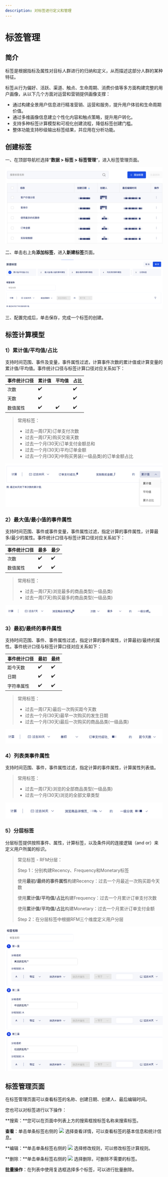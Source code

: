 ```yaml
---
description: 对标签进行定义和管理
---
```


# 标签管理

## 简介

标签是根据指标及属性对目标人群进行的归纳和定义，从而描述这部分人群的某种特征。

标签从行为偏好、活跃、渠道、触点、生命周期、消费价值等多方面构建完整的用户画像，从以下几个方面对运营和营销提供画像支撑：

* 通过构建全景用户信息进行精准营销、运营和服务，提升用户体验和生命周期价值。
* 通过多维画像信息建立个性化内容和触点策略，提升用户转化。
* 支持多种标签计算模型和可视化创建流程，降低标签创建门槛。   
* 整体功能支持秒级输出标签结果，并应用在分析功能。

## 创建标签

一、在顶部导航栏选择“**数据 &gt; 标签 &gt; 标签管理**“，进入标签管理页面。

![&#x8BA1;&#x7B97;&#x6307;&#x6807;&#x7BA1;&#x7406;&#x9875;&#x9762;](../../../.gitbook/assets/image%20%2873%29.png)

二、单击右上角**添加标签**，进入**新建标签**页面。

![&#x65B0;&#x5EFA;&#x6807;&#x7B7E;&#x9875;&#x9762;](../../../.gitbook/assets/image%20%2824%29.png)

三、配置完成后，单击保存，完成一个标签的创建。

## 标签计算模型

### 1）累计值/平均值/占比

支持时间范围、事件及变量，事件属性过滤，计算事件次数的累计值或计算变量的累计值/平均值。事件统计口径与标签计算口径对应关系如下：

| 事件统计口径 | 累计值 | 平均值 | 占比 |
| :--- | :--- | :--- | :--- |
| 次数 | ✔️ |  | ✔️ |
| 天数 | ✔️ |  | ✔️ |
| 数值属性 | ✔️ | ✔️ | ✔️ |

> 常用标签：
>
> * 过去一周\(7天\)订单支付次数
> * 过去一周\(7天\)购买交易天数
> * 过去一个月\(30天\)订单支付金额总和
> * 过去一个月\(30天\)平均订单金额
> * 过去一个月\(30天\)中购买男装\(一级品类\)的订单金额占比

![&#x8FC7;&#x53BB;&#x4E00;&#x4E2A;&#x6708;\(30\)&#x5929;&#x8BA2;&#x5355;&#x652F;&#x4ED8;&#x91D1;&#x989D;&#x603B;&#x548C;](../../../.gitbook/assets/image%20%2869%29.png)

### 2）最大值/最小值的事件属性

支持时间范围、事件或事件变量，事件属性过滤，指定计算的事件属性，计算最多/最少的属性。事件统计口径与标签计算口径对应关系如下：

| 事件统计口径 | 最多 | 最少 |
| :--- | :--- | :--- |
| 次数 | ✔️ | ✔️ |
| 数值属性 | ✔️ | ✔️ |

> 常用标签：
>
> * 过去一周\(7天\)浏览最多的商品类型\(一级品类\)
> * 过去一周\(7天\)购买最多的商品类型\(一级品类\)

![&#x8FC7;&#x53BB;&#x4E00;&#x5468;\(7&#x5929;\)&#x6D4F;&#x89C8;&#x6700;&#x591A;&#x7684;&#x5546;&#x54C1;&#x7C7B;&#x578B;\(&#x4E00;&#x7EA7;&#x54C1;&#x7C7B;\)](../../../.gitbook/assets/image%20%28121%29.png)

### 3）最初/最终的事件属性

支持时间范围、事件、事件属性过滤，指定计算的事件属性，计算最初/最终的属性。事件统计口径与标签计算口径对应关系如下：

| 事件统计口径 | 最初 | 最终 |
| :--- | :--- | :--- |
| 距今天数 | ✔️ | ✔️ |
| 日期 | ✔️ | ✔️ |
| 字符串属性 | ✔️ | ✔️ |

> 常用标签：
>
> * 过去一周\(7天\)最后一次购买距今天数
> * 过去一个月\(30天\)最早一次购买的发生日期
> * 过去一个月\(30天\)最后一次购买的商品品类\(一级品类\)

![](../../../.gitbook/assets/image%20%2861%29.png)

### 4）列表类事件属性

支持时间范围、事件，事件属性过滤，指定计算的事件属性，计算属性列表值。

> 常用标签：
>
> * 过去一周\(7天\)浏览的全部商品类型\(一级品类\)
> * 过去一个月\(30天\)浏览的全部文章类型

![&#x8FC7;&#x53BB;&#x4E00;&#x4E2A;&#x6708;\(30&#x5929;\)&#x6D4F;&#x89C8;&#x7684;&#x5168;&#x90E8;&#x5546;&#x54C1;&#x7C7B;&#x578B;\(&#x4E00;&#x7EA7;&#x54C1;&#x7C7B;\)](../../../.gitbook/assets/image%20%2865%29.png)

### 5）分层标签

分层标签提供按照事件、属性，计算标签，以及条件间的连接逻辑（and or）来定义用户所属的标识。

> 常见标签 - RFM分层：
>
> Step 1：分别构建Recency、Frequency和Monetary标签
>
> 使用**最初/最终的事件属性**构建Recency：过去一个月最近一次购买距今天数
>
> 使用**累计值/平均值/占比**构建Frequency：过去一个月累计订单支付次数
>
> 使用**累计值/平均值/占比**构建Monetary：过去一个月累计订单支付金额
>
> Step 2：在分层标签中根据RFM三个维度定义用户分层

![&#x5206;&#x5C42;&#x6807;&#x7B7E;](../../../.gitbook/assets/image%20%2864%29.png)

## 标签管理页面

在标签管理页面可以查看标签的名称、创建日期、创建人、最后编辑时间。

您也可以对标签进行以下操作：

**搜索：**您可以在页面中列表上方的搜索框按标签名称来搜索标签。

**查看**：单击单条标签右侧的 ![](https://docs.growingio.com/.gitbook/assets/-Lo08UtW7H58ehFKeZ4g-LsycTyZaItbL8_Wigcx-LsyfkaafJ-8X2utJ9BbE782B9E782B9E782B9.png) 选择查看详情，可以查看标签的基本信息和统计信息。

**编辑：**单击单条标签右侧的 ![](https://docs.growingio.com/.gitbook/assets/-Lo08UtW7H58ehFKeZ4g-LsycTyZaItbL8_Wigcx-LsyfkaafJ-8X2utJ9BbE782B9E782B9E782B9.png) 选择修改规则，可以修改标签计算规则。

**删除：**单击单条标签右侧的 ![](https://docs.growingio.com/.gitbook/assets/-Lo08UtW7H58ehFKeZ4g-LsycTyZaItbL8_Wigcx-LsyfkaafJ-8X2utJ9BbE782B9E782B9E782B9.png) 选择删除，可删除不需要的标签。

**批量操作**：在列表中使用复选框选择多个标签，可以进行批量删除。

